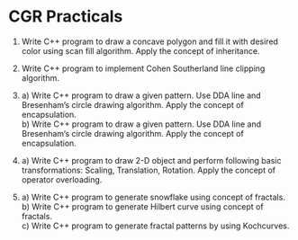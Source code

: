# CGR Practicals
1. Write C++ program to draw a concave polygon and fill it with desired color using scan fill algorithm. Apply the concept of inheritance. 

2. Write C++ program to implement Cohen Southerland line clipping
algorithm.

3.  a) Write C++ program to draw a given pattern. Use DDA line and Bresenham’s circle drawing algorithm. Apply the concept of encapsulation.  
b) Write C++ program to draw a given pattern. Use DDA line and Bresenham’s circle drawing algorithm. Apply the concept of encapsulation.

4. a) Write C++ program to draw 2-D object and perform following basic transformations: Scaling, Translation, Rotation. Apply the concept of operator overloading.

5. a) Write C++ program to generate snowflake using concept of fractals.  
b) Write C++ program to generate Hilbert curve using concept of fractals.  
c) Write C++ program to generate fractal patterns by using Kochcurves.